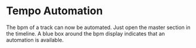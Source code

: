 # Tempo Automation

The bpm of a track can now be automated. Just open the master section in
the timeline. A blue box around the bpm display indicates that an
automation is available.
